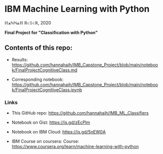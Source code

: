 # IBM Machine Learning with Python


ℍ◮ℕℕ◭ℍ ℝ∈ᛔ∈ℝ, 2020


**Final Project for "Classification with Python"**




## Contents of this repo:

- Results: https://github.com/hannahaih/IMB_Capstone_Project/blob/main/notebook/FinalProjectCognitiveClass.md

- Corresponding notebook: https://github.com/hannahaih/IMB_Capstone_Project/blob/main/notebook/FinalProjectCognitiveClass.ipynb


### Links

- This GitHub repo: https://github.com/hannahaih/IMB_ML_Classifiers

- Notebook on Gist: https://is.gd/zEcPlm

- Notebook on IBM Cloud: https://is.gd/5nEW0A

- IBM Course on coursera: Course: https://www.coursera.org/learn/machine-learning-with-python
